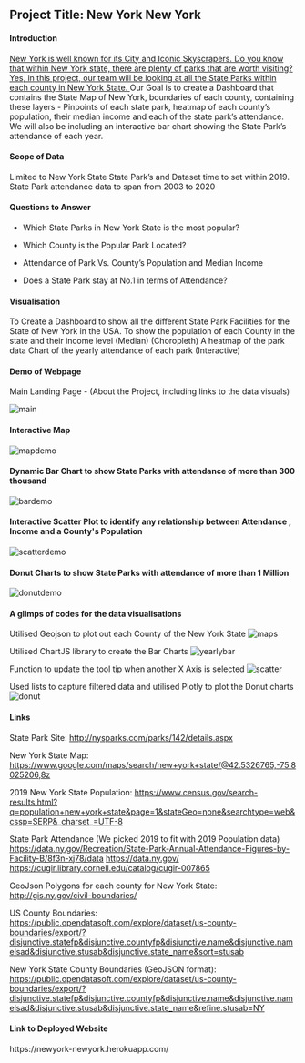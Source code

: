 <h2>Project Title: New York New York</h2>

<h4><b>Introduction</b></h4>
<u>New York is well known for its City and Iconic Skyscrapers. Do you know that within New York state, there are plenty of parks that are worth visiting? Yes, in this project, our team will be looking at all the State Parks within each county in New York State.
</u>
Our Goal is to create a Dashboard that contains the State Map of New York, boundaries of each county,  containing these layers - Pinpoints of each state park, heatmap of each county’s population, their median income and each of the state park’s attendance. We will also be including an interactive bar chart showing the State Park’s attendance of each year. 

<h4><b>Scope of Data</b></h4>
Limited to New York State State Park’s and Dataset time to set within 2019.
State Park attendance data to span from 2003 to 2020

<h4><b>Questions to Answer</b></h4>

- Which State Parks in New York State is the most popular?

- Which County is the Popular Park Located?

- Attendance of Park Vs. County’s Population and Median Income

- Does a State Park stay at No.1 in terms of Attendance?

<h4><b>Visualisation</b></h4>
To Create a Dashboard to show all the different State Park Facilities for the State of New York in the USA.
To show the population of each County in the state and their income level (Median) (Choropleth)
A heatmap of the park data
Chart of the yearly attendance of each park (Interactive)

<h4><b>Demo of Webpage</b></h4>
Main Landing Page - (About the Project, including links to the data visuals)

![main](https://user-images.githubusercontent.com/78995824/126478707-fbbcbe6e-9221-49bc-841c-b04a0e32f2e0.JPG)


<h4><b>Interactive Map</h4></b>

![mapdemo](https://user-images.githubusercontent.com/78995824/126479662-9b12d0e5-63ac-43a1-9fb6-98a238ba94ad.JPG)

<h4><b>Dynamic Bar Chart to show State Parks with attendance of more than 300 thousand</h4></b>

![bardemo](https://user-images.githubusercontent.com/78995824/126479697-579adfeb-91a1-4e5c-98c7-13dcb2fd4803.JPG)

<h4><b>Interactive Scatter Plot to identify any relationship between Attendance , Income and a County's Population</h4></b>

![scatterdemo](https://user-images.githubusercontent.com/78995824/126479704-74627185-a24d-47f8-be58-0adb97c1b1c2.JPG)

<h4><b>Donut Charts to show State Parks with attendance of more than 1 Million</h4></b>

![donutdemo](https://user-images.githubusercontent.com/78995824/126479723-07452500-294b-412c-bb26-0699f0de9ae8.JPG)

<h4><b>A glimps of codes for the data visualisations</h4></b>

Utilised Geojson to plot out each County of the New York State
![maps](https://user-images.githubusercontent.com/78995824/126479807-c1c495d2-9288-4cc6-a611-dabb0cd37dbb.JPG)

Utilised ChartJS library to create the Bar Charts
![yearlybar](https://user-images.githubusercontent.com/78995824/126479935-2115e605-0a3e-4c4c-ac3c-a12827ab0d4d.JPG)

Function to update the tool tip when another X Axis is selected
![scatter](https://user-images.githubusercontent.com/78995824/126480098-df153174-c59b-4917-a572-e36760898a7d.JPG)

Used lists to capture filtered data and utilised Plotly to plot the Donut charts 
![donut](https://user-images.githubusercontent.com/78995824/126480668-a16d2901-17ed-4a65-aef6-0812b0b7de80.JPG)


<h4><b>Links</b></h4>

State Park Site:
http://nysparks.com/parks/142/details.aspx

New York State Map:
https://www.google.com/maps/search/new+york+state/@42.5326765,-75.8025206,8z 

2019 New York State Population:
https://www.census.gov/search-results.html?q=population+new+york+state&page=1&stateGeo=none&searchtype=web&cssp=SERP&_charset_=UTF-8

State Park Attendance (We picked 2019 to fit with 2019 Population data)
https://data.ny.gov/Recreation/State-Park-Annual-Attendance-Figures-by-Facility-B/8f3n-xj78/data
https://data.ny.gov/
https://cugir.library.cornell.edu/catalog/cugir-007865

GeoJson Polygons for each county for New York State:
http://gis.ny.gov/civil-boundaries/

US County Boundaries:
https://public.opendatasoft.com/explore/dataset/us-county-boundaries/export/?disjunctive.statefp&disjunctive.countyfp&disjunctive.name&disjunctive.namelsad&disjunctive.stusab&disjunctive.state_name&sort=stusab

New York State County Boundaries (GeoJSON format):
https://public.opendatasoft.com/explore/dataset/us-county-boundaries/export/?disjunctive.statefp&disjunctive.countyfp&disjunctive.name&disjunctive.namelsad&disjunctive.stusab&disjunctive.state_name&refine.stusab=NY

 
<h4><b>Link to Deployed Website</h4></b>
https://newyork-newyork.herokuapp.com/

